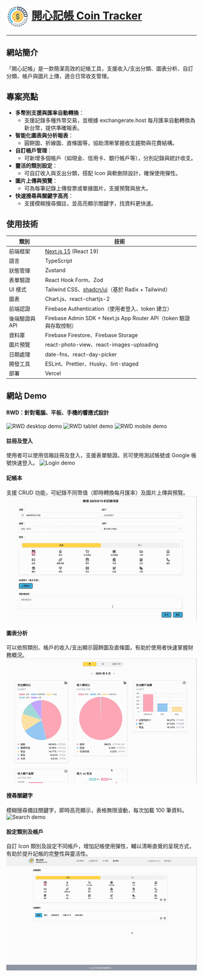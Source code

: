 # <img src="./public/logo.png" alt="Logo" width="60" height="60" style="vertical-align: middle;" /> [開心記帳 Coin Tracker](https://coin-tracker-eosin.vercel.app/)

---

## 網站簡介

「開心記帳」是一款簡潔高效的記帳工具，支援收入/支出分類、圖表分析、自訂分類、帳戶與圖片上傳，適合日常收支管理。

## 專案亮點

- **多幣別支援與匯率自動轉換**：
  - 支援記錄多種外幣交易，並根據 exchangerate.host 每月匯率自動轉換為新台幣，提供準確報表。
- **智能化圖表與分析報表**：
  - 圓餅圖、折線圖、直條圖等，協助清晰掌握收支趨勢與花費結構。
- **自訂帳戶管理**：
  - 可新增多個帳戶（如現金、信用卡、銀行帳戶等），分別記錄與統計收支。
- **靈活的類別設定**：
  - 可自訂收入與支出分類，搭配 Icon 與軟刪除設計，確保使用彈性。
- **圖片上傳與預覽**：
  - 可為每筆記錄上傳發票或單據圖片，支援預覽與放大。
- **快速搜尋與關鍵字高亮**：
  - 支援模糊搜尋備註，並高亮顯示關鍵字，找資料更快速。

## 使用技術

| 類別        | 技術                                                                    |
|-----------|-----------------------------------------------------------------------|
| 前端框架      | [Next.js 15](https://nextjs.org/)  (React 19)                         |
| 語言        | TypeScript                                                            |
| 狀態管理      | Zustand                                                               |
| 表單驗證      | React Hook Form、Zod                                                   |
| UI 樣式     | Tailwind CSS、[shadcn/ui](https://ui.shadcn.com/)（基於 Radix + Tailwind） |
| 圖表        | Chart.js、react-chartjs-2                                              |
| 前端認證      | Firebase Authentication（使用者登入、token 建立）                   |
| 後端驗證與 API | Firebase Admin SDK + Next.js App Router API（token 驗證與存取控制） |                                            |
| 資料庫       | Firebase Firestore、Firebase Storage                                   |
| 圖片預覽      | react-photo-view、react-images-uploading                               |
| 日期處理      | date-fns、react-day-picker                                             |
| 開發工具      | ESLint、Prettier、Husky、lint-staged                                     |
| 部署        | Vercel                                                                |

## 網站 Demo

#### RWD：針對電腦、平板、手機的響應式設計

<div>
  <img src="./public/RWD-desktop-demo.gif" alt="RWD desktop demo" width="30%" style="vertical-align: top;" />
  <img src="./public/RWD-tablet-demo.gif" alt="RWD tablet demo" width="30%" style="vertical-align: top;" />
  <img src="./public/RWD-mobile-demo.gif" alt="RWD mobile demo" width="30%" style="vertical-align: top;" />
</div>

#### 註冊及登入

使用者可以使用信箱註冊及登入，支援表單驗證。另可使用測試帳號或 Google 帳號快速登入。
![Login demo](./public/login-demo.gif)

#### 記帳本

支援 CRUD 功能，可紀錄不同幣值（即時轉換每月匯率）及圖片上傳與預覽。
![Accounting demo](./public/accounting-demo.gif)

#### 圖表分析

可以依照類別、帳戶的收入/支出顯示圓餅圖及直條圖，有助於使用者快速掌握財務概況。
![Report demo](./public/report-demo.gif)

#### 搜尋關鍵字

模糊搜尋備註關鍵字，即時高亮顯示，表格無限滾動，每次加載 100 筆資料。
![Search demo](./public/search-demo.gif)

#### 設定類別及帳戶

自訂 Icon 類別及設定不同帳戶，增加記帳使用彈性，輔以清晰直覺的呈現方式，有助於提升記帳的完整性與靈活性。
![Setting demo](./public/setting-demo.gif)
